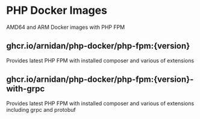 # PHP Docker Images

AMD64 and ARM Docker images with PHP FPM

## ghcr.io/arnidan/php-docker/php-fpm:{version}

Provides latest PHP FPM with installed composer and various of extensions

## ghcr.io/arnidan/php-docker/php-fpm:{version}-with-grpc

Provides latest PHP FPM with installed composer and various of extensions including grpc and protobuf

